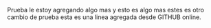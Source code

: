 Prueba
le estoy agregando algo mas y esto es algo mas
estes es otro cambio de prueba
esta es una linea agregada desde GITHUB online.
